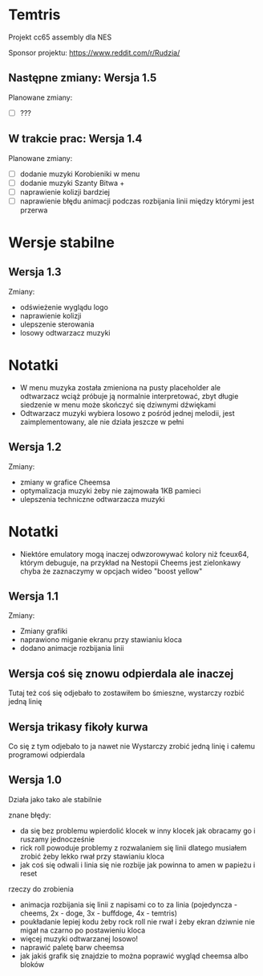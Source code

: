# Temtris
Projekt cc65 assembly dla NES

Sponsor projektu: https://www.reddit.com/r/Rudzia/

## Następne zmiany: Wersja 1.5
Planowane zmiany:
- [ ] ???

## W trakcie prac: Wersja 1.4

Planowane zmiany:
- [ ] dodanie muzyki Korobieniki w menu
- [ ] dodanie muzyki Szanty Bitwa +
- [ ] naprawienie kolizji bardziej
- [ ] naprawienie błędu animacji podczas rozbijania linii między którymi jest przerwa

# Wersje stabilne

## Wersja 1.3
Zmiany:
- odświeżenie wyglądu logo
- naprawienie kolizji
- ulepszenie sterowania
- losowy odtwarzacz muzyki

# Notatki
- W menu muzyka została zmieniona na pusty placeholder ale odtwarzacz wciąż próbuje ją normalnie interpretować, zbyt długie siedzenie w menu może skończyć się dziwnymi dźwiękami
- Odtwarzacz muzyki wybiera losowo z pośród jednej melodii, jest zaimplementowany, ale nie działa jeszcze w pełni

## Wersja 1.2
Zmiany:
- zmiany w grafice Cheemsa
- optymalizacja muzyki żeby nie zajmowała 1KB pamieci
- ulepszenia techniczne odtwarzacza muzyki

# Notatki
- Niektóre emulatory mogą inaczej odwzorowywać kolory niż fceux64, którym debuguje, na przykład na Nestopii Cheems jest zielonkawy chyba że zaznaczymy w opcjach wideo "boost yellow"

## Wersja 1.1
Zmiany:
- Zmiany grafiki
- naprawiono miganie ekranu przy stawianiu kloca
- dodano animacje rozbijania linii

## Wersja coś się znowu odpierdala ale inaczej

Tutaj też coś się odjebało to zostawiłem bo śmieszne, wystarczy rozbić jedną linię

## Wersja trikasy fikoły kurwa

Co się z tym odjebało to ja nawet nie
Wystarczy zrobić jedną linię i całemu programowi odpierdala

## Wersja 1.0
Działa jako tako ale stabilnie

znane błędy:
- da się bez problemu wpierdolić klocek w inny klocek jak obracamy go i ruszamy jednocześnie
- rick roll powoduje problemy z rozwalaniem się linii dlatego musiałem zrobić żeby lekko rwał przy stawianiu kloca
- jak coś się odwali i linia się nie rozbije jak powinna to amen w papieżu i reset

rzeczy do zrobienia
- animacja rozbijania się linii z napisami co to za linia (pojedyncza - cheems, 2x - doge, 3x - buffdoge, 4x - temtris)
- poukładanie lepiej kodu żeby rock roll nie rwał i żeby ekran dziwnie nie migał na czarno po postawieniu kloca
- więcej muzyki odtwarzanej losowo!
- naprawić paletę barw cheemsa
- jak jakiś grafik się znajdzie to można poprawić wygląd cheemsa albo bloków